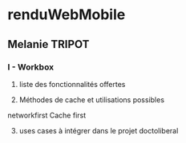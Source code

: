 # renduWebMobile

## Melanie TRIPOT

### I - Workbox

1. liste des fonctionnalités offertes


2. Méthodes de cache et utilisations possibles

networkfirst
Cache first 

3. uses cases à intégrer dans le projet doctoliberal

